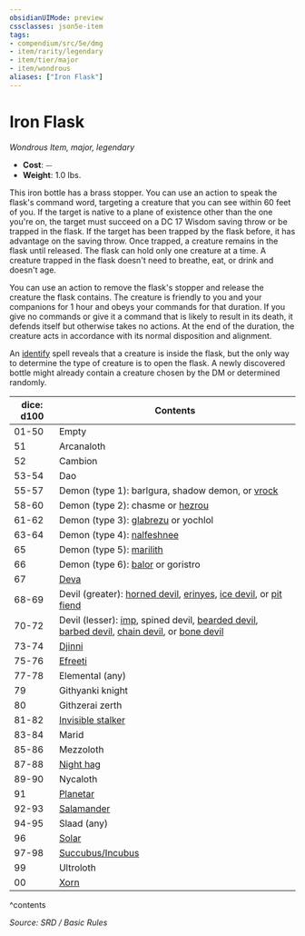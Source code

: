 ```yaml
---
obsidianUIMode: preview
cssclasses: json5e-item
tags:
- compendium/src/5e/dmg
- item/rarity/legendary
- item/tier/major
- item/wondrous
aliases: ["Iron Flask"]
---
```

# Iron Flask
*Wondrous Item, major, legendary*  

- **Cost**: ⏤
- **Weight**: 1.0 lbs.

This iron bottle has a brass stopper. You can use an action to speak the flask's command word, targeting a creature that you can see within 60 feet of you. If the target is native to a plane of existence other than the one you're on, the target must succeed on a DC 17 Wisdom saving throw or be trapped in the flask. If the target has been trapped by the flask before, it has advantage on the saving throw. Once trapped, a creature remains in the flask until released. The flask can hold only one creature at a time. A creature trapped in the flask doesn't need to breathe, eat, or drink and doesn't age.

You can use an action to remove the flask's stopper and release the creature the flask contains. The creature is friendly to you and your companions for 1 hour and obeys your commands for that duration. If you give no commands or give it a command that is likely to result in its death, it defends itself but otherwise takes no actions. At the end of the duration, the creature acts in accordance with its normal disposition and alignment.

An [identify](identify.md) spell reveals that a creature is inside the flask, but the only way to determine the type of creature is to open the flask. A newly discovered bottle might already contain a creature chosen by the DM or determined randomly.

| dice: d100 | Contents |
|------------|----------|
| 01-50 | Empty |
| 51 | Arcanaloth |
| 52 | Cambion |
| 53-54 | Dao |
| 55-57 | Demon (type 1): barlgura, shadow demon, or [vrock](vrock.md) |
| 58-60 | Demon (type 2): chasme or [hezrou](hezrou.md) |
| 61-62 | Demon (type 3): [glabrezu](glabrezu.md) or yochlol |
| 63-64 | Demon (type 4): [nalfeshnee](nalfeshnee.md) |
| 65 | Demon (type 5): [marilith](marilith.md) |
| 66 | Demon (type 6): [balor](balor.md) or goristro |
| 67 | [Deva](deva.md) |
| 68-69 | Devil (greater): [horned devil](horned-devil.md), [erinyes](erinyes.md), [ice devil](ice-devil.md), or [pit fiend](pit-fiend.md) |
| 70-72 | Devil (lesser): [imp](imp.md), spined devil, [bearded devil](bearded-devil.md), [barbed devil](barbed-devil.md), [chain devil](chain-devil.md), or [bone devil](bone-devil.md) |
| 73-74 | [Djinni](djinni.md) |
| 75-76 | [Efreeti](efreeti.md) |
| 77-78 | Elemental (any) |
| 79 | Githyanki knight |
| 80 | Githzerai zerth |
| 81-82 | [Invisible stalker](invisible-stalker.md) |
| 83-84 | Marid |
| 85-86 | Mezzoloth |
| 87-88 | [Night hag](night-hag.md) |
| 89-90 | Nycaloth |
| 91 | [Planetar](planetar.md) |
| 92-93 | [Salamander](salamander.md) |
| 94-95 | Slaad (any) |
| 96 | [Solar](solar.md) |
| 97-98 | [Succubus/Incubus](succubus.md) |
| 99 | Ultroloth |
| 00 | [Xorn](xorn.md) |
^contents

*Source: SRD / Basic Rules*